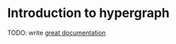 # Introduction to hypergraph

TODO: write [great documentation](http://jacobian.org/writing/what-to-write/)
